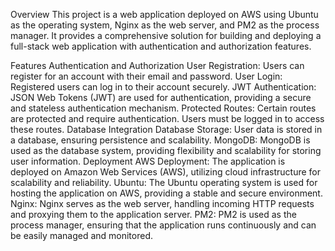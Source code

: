 Overview
This project is a web application deployed on AWS using Ubuntu as the operating system, Nginx as the web server, and PM2 as the process manager. It provides a comprehensive solution for building and deploying a full-stack web application with authentication and authorization features.

Features
Authentication and Authorization
User Registration: Users can register for an account with their email and password.
User Login: Registered users can log in to their account securely.
JWT Authentication: JSON Web Tokens (JWT) are used for authentication, providing a secure and stateless authentication mechanism.
Protected Routes: Certain routes are protected and require authentication. Users must be logged in to access these routes.
Database Integration
Database Storage: User data is stored in a database, ensuring persistence and scalability.
MongoDB: MongoDB is used as the database system, providing flexibility and scalability for storing user information.
Deployment
AWS Deployment: The application is deployed on Amazon Web Services (AWS), utilizing cloud infrastructure for scalability and reliability.
Ubuntu: The Ubuntu operating system is used for hosting the application on AWS, providing a stable and secure environment.
Nginx: Nginx serves as the web server, handling incoming HTTP requests and proxying them to the application server.
PM2: PM2 is used as the process manager, ensuring that the application runs continuously and can be easily managed and monitored.
